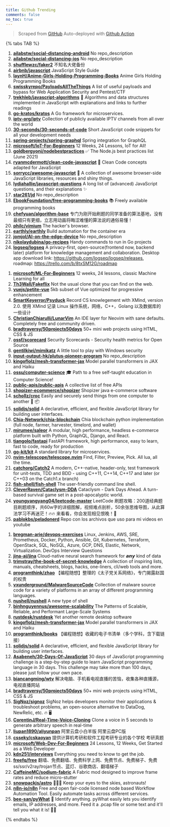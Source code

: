 ```yaml
---
title: Github Trending
comments: false
no_toc: true
---
```


> Scraped from [GitHub](https://github.com/trending)
Auto-deployed with [Github Action](https://docs.github.com/en/actions)

{% tabs TAB %}
<!-- tab Daily -->
1. [**ailabstw/social-distancing-android**](https://github.com/ailabstw/social-distancing-android)
No repo_description
2. [**ailabstw/social-distancing-ios**](https://github.com/ailabstw/social-distancing-ios)
No repo_description
3. [**shufflewzc/faker2**](https://github.com/shufflewzc/faker2)
不知名大佬备份
4. [**airbnb/javascript**](https://github.com/airbnb/javascript)
JavaScript Style Guide
5. [**laynH/Anime-Girls-Holding-Programming-Books**](https://github.com/laynH/Anime-Girls-Holding-Programming-Books)
Anime Girls Holding Programming Books
6. [**swisskyrepo/PayloadsAllTheThings**](https://github.com/swisskyrepo/PayloadsAllTheThings)
A list of useful payloads and bypass for Web Application Security and Pentest/CTF
7. [**trekhleb/javascript-algorithms**](https://github.com/trekhleb/javascript-algorithms)
📝 Algorithms and data structures implemented in JavaScript with explanations and links to further readings
8. [**go-kratos/kratos**](https://github.com/go-kratos/kratos)
A Go framework for microservices.
9. [**iptv-org/iptv**](https://github.com/iptv-org/iptv)
Collection of publicly available IPTV channels from all over the world
10. [**30-seconds/30-seconds-of-code**](https://github.com/30-seconds/30-seconds-of-code)
Short JavaScript code snippets for all your development needs
11. [**spring-projects/spring-graphql**](https://github.com/spring-projects/spring-graphql)
Spring integration for GraphQL
12. [**microsoft/IoT-For-Beginners**](https://github.com/microsoft/IoT-For-Beginners)
12 Weeks, 24 Lessons, IoT for All!
13. [**goldbergyoni/nodebestpractices**](https://github.com/goldbergyoni/nodebestpractices)
✅ The Node.js best practices list (June 2021)
14. [**ryanmcdermott/clean-code-javascript**](https://github.com/ryanmcdermott/clean-code-javascript)
🛁 Clean Code concepts adapted for JavaScript
15. [**sorrycc/awesome-javascript**](https://github.com/sorrycc/awesome-javascript)
🐢 A collection of awesome browser-side JavaScript libraries, resources and shiny things.
16. [**lydiahallie/javascript-questions**](https://github.com/lydiahallie/javascript-questions)
A long list of (advanced) JavaScript questions, and their explanations ✨
17. [**star261/jd**](https://github.com/star261/jd)
No repo_description
18. [**EbookFoundation/free-programming-books**](https://github.com/EbookFoundation/free-programming-books)
📚 Freely available programming books
19. [**chefyuan/algorithm-base**](https://github.com/chefyuan/algorithm-base)
专门为刚开始刷题的同学准备的算法基地，没有最细只有更细，立志用动画将晦涩难懂的算法说的通俗易懂！
20. [**philc/vimium**](https://github.com/philc/vimium)
The hacker's browser.
21. [**earthly/earthly**](https://github.com/earthly/earthly)
Build automation for the container era
22. [**jomjol/AI-on-the-edge-device**](https://github.com/jomjol/AI-on-the-edge-device)
No repo_description
23. [**nikolaydubina/go-recipes**](https://github.com/nikolaydubina/go-recipes)
Handy commands to run in Go projects
24. [**logseq/logseq**](https://github.com/logseq/logseq)
A privacy-first, open-source(frontend now, backend later) platform for knowledge management and collaboration. Desktop app download link: https://github.com/logseq/logseq/releases, roadmap: https://trello.com/b/8txSM12G/roadmap
<!-- endtab -->
<!-- tab Weekly -->
1. [**microsoft/ML-For-Beginners**](https://github.com/microsoft/ML-For-Beginners)
12 weeks, 24 lessons, classic Machine Learning for all
2. [**Th3Wall/Fakeflix**](https://github.com/Th3Wall/Fakeflix)
Not the usual clone that you can find on the web.
3. [**vuejs/petite-vue**](https://github.com/vuejs/petite-vue)
5kb subset of Vue optimized for progressive enhancement
4. [**SmartKeyerror/Psyduck**](https://github.com/SmartKeyerror/Psyduck)
Record CS knowlegement with XMind, version 2.0. 使用 XMind 记录 Linux 操作系统，网络，C++，Golang 以及数据库的一些设计
5. [**ChristianChiarulli/LunarVim**](https://github.com/ChristianChiarulli/LunarVim)
An IDE layer for Neovim with sane defaults. Completely free and community driven.
6. [**bradtraversy/50projects50days**](https://github.com/bradtraversy/50projects50days)
50+ mini web projects using HTML, CSS & JS
7. [**ossf/scorecard**](https://github.com/ossf/scorecard)
Security Scorecards - Security health metrics for Open Source
8. [**gentilkiwi/mimikatz**](https://github.com/gentilkiwi/mimikatz)
A little tool to play with Windows security
9. [**input-output-hk/plutus-pioneer-program**](https://github.com/input-output-hk/plutus-pioneer-program)
No repo_description
10. [**kingoflolz/mesh-transformer-jax**](https://github.com/kingoflolz/mesh-transformer-jax)
Model parallel transformers in JAX and Haiku
11. [**ossu/computer-science**](https://github.com/ossu/computer-science)
🎓 Path to a free self-taught education in Computer Science!
12. [**public-apis/public-apis**](https://github.com/public-apis/public-apis)
A collective list of free APIs
13. [**shopizer-ecommerce/shopizer**](https://github.com/shopizer-ecommerce/shopizer)
Shopizer java e-commerce software
14. [**schollz/croc**](https://github.com/schollz/croc)
Easily and securely send things from one computer to another 🐊 📦
15. [**solidjs/solid**](https://github.com/solidjs/solid)
A declarative, efficient, and flexible JavaScript library for building user interfaces.
16. [**Chia-Network/chia-blockchain**](https://github.com/Chia-Network/chia-blockchain)
Chia blockchain python implementation (full node, farmer, harvester, timelord, and wallet)
17. [**mirumee/saleor**](https://github.com/mirumee/saleor)
A modular, high performance, headless e-commerce platform built with Python, GraphQL, Django, and React.
18. [**tiangolo/fastapi**](https://github.com/tiangolo/fastapi)
FastAPI framework, high performance, easy to learn, fast to code, ready for production
19. [**go-kit/kit**](https://github.com/go-kit/kit)
A standard library for microservices.
20. [**nvim-telescope/telescope.nvim**](https://github.com/nvim-telescope/telescope.nvim)
Find, Filter, Preview, Pick. All lua, all the time.
21. [**catchorg/Catch2**](https://github.com/catchorg/Catch2)
A modern, C++-native, header-only, test framework for unit-tests, TDD and BDD - using C++11, C++14, C++17 and later (or C++03 on the Catch1.x branch)
22. [**fish-shell/fish-shell**](https://github.com/fish-shell/fish-shell)
The user-friendly command line shell.
23. [**CleverRaven/Cataclysm-DDA**](https://github.com/CleverRaven/Cataclysm-DDA)
Cataclysm - Dark Days Ahead. A turn-based survival game set in a post-apocalyptic world.
24. [**youngyangyang04/leetcode-master**](https://github.com/youngyangyang04/leetcode-master)
LeetCode 刷题攻略：200道经典题目刷题顺序，共60w字的详细图解，视频难点剖析，50余张思维导图，从此算法学习不再迷茫！🔥🔥 来看看，你会发现相见恨晚！🚀
25. [**pablokbs/peladonerd**](https://github.com/pablokbs/peladonerd)
Repo con los archivos que uso para mi videos en youtube
<!-- endtab -->
<!-- tab Monthly -->
1. [**bregman-arie/devops-exercises**](https://github.com/bregman-arie/devops-exercises)
Linux, Jenkins, AWS, SRE, Prometheus, Docker, Python, Ansible, Git, Kubernetes, Terraform, OpenStack, SQL, NoSQL, Azure, GCP, DNS, Elastic, Network, Virtualization. DevOps Interview Questions
2. [**jina-ai/jina**](https://github.com/jina-ai/jina)
Cloud-native neural search framework for 𝙖𝙣𝙮 kind of data
3. [**trimstray/the-book-of-secret-knowledge**](https://github.com/trimstray/the-book-of-secret-knowledge)
A collection of inspiring lists, manuals, cheatsheets, blogs, hacks, one-liners, cli/web tools and more.
4. [**programthink/zhao**](https://github.com/programthink/zhao)
【编程随想】整理的《太子党关系网络》，专门揭露赵国的权贵
5. [**vxunderground/MalwareSourceCode**](https://github.com/vxunderground/MalwareSourceCode)
Collection of malware source code for a variety of platforms in an array of different programming languages.
6. [**nushell/nushell**](https://github.com/nushell/nushell)
A new type of shell
7. [**binhnguyennus/awesome-scalability**](https://github.com/binhnguyennus/awesome-scalability)
The Patterns of Scalable, Reliable, and Performant Large-Scale Systems
8. [**rustdesk/rustdesk**](https://github.com/rustdesk/rustdesk)
Yet another remote desktop software
9. [**kingoflolz/mesh-transformer-jax**](https://github.com/kingoflolz/mesh-transformer-jax)
Model parallel transformers in JAX and Haiku
10. [**programthink/books**](https://github.com/programthink/books)
【编程随想】收藏的电子书清单（多个学科，含下载链接）
11. [**solidjs/solid**](https://github.com/solidjs/solid)
A declarative, efficient, and flexible JavaScript library for building user interfaces.
12. [**Asabeneh/30-Days-Of-JavaScript**](https://github.com/Asabeneh/30-Days-Of-JavaScript)
30 days of JavaScript programming challenge is a step-by-step guide to learn JavaScript programming language in 30 days. This challenge may take more than 100 days, please just follow your own pace.
13. [**biancangming/wtv**](https://github.com/biancangming/wtv)
解决电脑、手机看电视直播的苦恼，收集各种直播源，电视直播网站
14. [**bradtraversy/50projects50days**](https://github.com/bradtraversy/50projects50days)
50+ mini web projects using HTML, CSS & JS
15. [**SigNoz/signoz**](https://github.com/SigNoz/signoz)
SigNoz helps developers monitor their applications & troubleshoot problems, an open-source alternative to DataDog, NewRelic, etc. 🔥 🖥
16. [**CorentinJ/Real-Time-Voice-Cloning**](https://github.com/CorentinJ/Real-Time-Voice-Cloning)
Clone a voice in 5 seconds to generate arbitrary speech in real-time
17. [**liupan1890/aliyunpan**](https://github.com/liupan1890/aliyunpan)
阿里云盘小白羊版 阿里云盘PC版
18. [**csseky/cskaoyan**](https://github.com/csseky/cskaoyan)
提供计算机考研和软件工程考研专业的各个学校 考研真题
19. [**microsoft/Web-Dev-For-Beginners**](https://github.com/microsoft/Web-Dev-For-Beginners)
24 Lessons, 12 Weeks, Get Started as a Web Developer
20. [**kdn251/interviews**](https://github.com/kdn251/interviews)
Everything you need to know to get the job.
21. [**freefq/free**](https://github.com/freefq/free)
翻墙、免费翻墙、免费科学上网、免费节点、免费梯子、免费ss/ssr/v2ray/trojan节点、蓝灯、谷歌商店、翻墙梯子
22. [**CaffeineMC/sodium-fabric**](https://github.com/CaffeineMC/sodium-fabric)
A Fabric mod designed to improve frame rates and reduce micro-stutter
23. [**snowpackjs/astro**](https://github.com/snowpackjs/astro)
🚀🧑‍🚀 Keep your eyes to the skies, astronauts!
24. [**n8n-io/n8n**](https://github.com/n8n-io/n8n)
Free and open fair-code licensed node based Workflow Automation Tool. Easily automate tasks across different services.
25. [**bee-san/pyWhat**](https://github.com/bee-san/pyWhat)
🐸 Identify anything. pyWhat easily lets you identify emails, IP addresses, and more. Feed it a .pcap file or some text and it'll tell you what it is! 🧙‍♀️
<!-- endtab -->
{% endtabs %}

